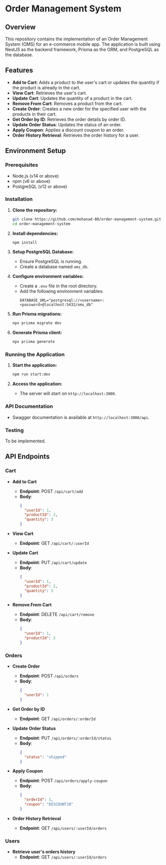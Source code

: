 # Order Management System

## Overview

This repository contains the implementation of an Order Management System (OMS) for an e-commerce mobile app. The application is built using NestJS as the backend framework, Prisma as the ORM, and PostgreSQL as the database.

## Features

- **Add to Cart**: Adds a product to the user's cart or updates the quantity if the product is already in the cart.
- **View Cart**: Retrieves the user's cart.
- **Update Cart**: Updates the quantity of a product in the cart.
- **Remove From Cart**: Removes a product from the cart.
- **Create Order**: Creates a new order for the specified user with the products in their cart.
- **Get Order by ID**: Retrieves the order details by order ID.
- **Update Order Status**: Updates the status of an order.
- **Apply Coupon**: Applies a discount coupon to an order.
- **Order History Retrieval**: Retrieves the order history for a user.

## Environment Setup

### Prerequisites

- Node.js (v14 or above)
- npm (v6 or above)
- PostgreSQL (v12 or above)

### Installation

1. **Clone the repository:**
   ```sh
   git clone https://github.com/mohanad-80/order-management-system.git
   cd order-management-system
   ```

2. **Install dependencies:**
   ```sh
   npm install
   ```

3. **Setup PostgreSQL Database:**
   - Ensure PostgreSQL is running.
   - Create a database named `oms_db`.

4. **Configure environment variables:**
   - Create a `.env` file in the root directory.
   - Add the following environment variables:
     ```
     DATABASE_URL="postgresql://<username>:<password>@localhost:5432/oms_db"
     ```

5. **Run Prisma migrations:**
   ```sh
   npx prisma migrate dev
   ```

6. **Generate Prisma client:**
   ```sh
   npx prisma generate
   ```

### Running the Application

1. **Start the application:**
   ```sh
   npm run start:dev
   ```

2. **Access the application:**
   - The server will start on `http://localhost:3000`.

### API Documentation

- Swagger documentation is available at `http://localhost:3000/api`.

### Testing

To be implemented.

## API Endpoints

### Cart

- **Add to Cart**
  - **Endpoint**: POST `/api/cart/add`
  - **Body**:
    ```json
    {
      "userId": 1,
      "productId": 2,
      "quantity": 3
    }
    ```

- **View Cart**
  - **Endpoint**: GET `/api/cart/:userId`

- **Update Cart**
  - **Endpoint**: PUT `/api/cart/update`
  - **Body**:
    ```json
    {
      "userId": 1,
      "productId": 2,
      "quantity": 5
    }
    ```

- **Remove From Cart**
  - **Endpoint**: DELETE `/api/cart/remove`
  - **Body**:
    ```json
    {
      "userId": 1,
      "productId": 2
    }
    ```

### Orders

- **Create Order**
  - **Endpoint**: POST `/api/orders`
  - **Body**:
    ```json
    {
      "userId": 1
    }
    ```

- **Get Order by ID**
  - **Endpoint**: GET `/api/orders/:orderId`

- **Update Order Status**
  - **Endpoint**: PUT `/api/orders/:orderId/status`
  - **Body**:
    ```json
    {
      "status": "shipped"
    }
    ```

- **Apply Coupon**
  - **Endpoint**: POST `/api/orders/apply-coupon`
  - **Body**:
    ```json
    {
      "orderId": 1,
      "coupon": "DISCOUNT10"
    }
    ```

- **Order History Retrieval**
  - **Endpoint**: GET `/api/users/:userId/orders`

### Users

- **Retrieve user's orders history**
  - **Endpoint**: GET `/api/users/:userId/orders`